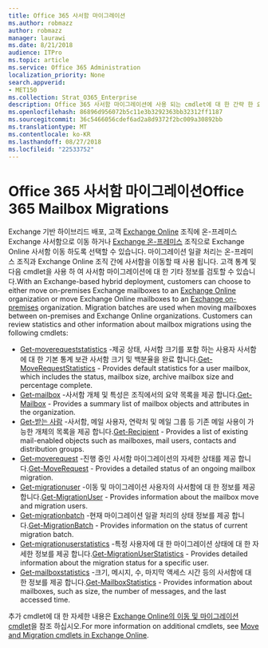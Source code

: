 ```yaml
---
title: Office 365 사서함 마이그레이션
ms.author: robmazz
author: robmazz
manager: laurawi
ms.date: 8/21/2018
audience: ITPro
ms.topic: article
ms.service: Office 365 Administration
localization_priority: None
search.appverid:
- MET150
ms.collection: Strat_O365_Enterprise
description: Office 365 사서함 마이그레이션에 사용 되는 cmdlet에 대 한 간략 한 요약입니다.
ms.openlocfilehash: 86896d956072b5c11e3b3292363bb32312ff1187
ms.sourcegitcommit: 36c5466056cdef6ad2a8d9372f2bc009a30892bb
ms.translationtype: MT
ms.contentlocale: ko-KR
ms.lasthandoff: 08/27/2018
ms.locfileid: "22533752"
---
```

# <a name="office-365-mailbox-migrations"></a><span data-ttu-id="f1c2a-103">Office 365 사서함 마이그레이션</span><span class="sxs-lookup"><span data-stu-id="f1c2a-103">Office 365 Mailbox Migrations</span></span>
<span data-ttu-id="f1c2a-p101">Exchange 기반 하이브리드 배포, 고객 [Exchange Online](https://docs.microsoft.com/Exchange/exchange-online) 조직에 온-프레미스 Exchange 사서함으로 이동 하거나 [Exchange 온-프레미스](https://docs.microsoft.com/Exchange/exchange-server) 조직으로 Exchange Online 사서함 이동 하도록 선택할 수 있습니다. 마이그레이션 일괄 처리는 온-프레미스 조직과 Exchange Online 조직 간에 사서함을 이동할 때 사용 됩니다. 고객 통계 및 다음 cmdlet을 사용 하 여 사서함 마이그레이션에 대 한 기타 정보를 검토할 수 있습니다.</span><span class="sxs-lookup"><span data-stu-id="f1c2a-p101">With an Exchange-based hybrid deployment, customers can choose to either move on-premises Exchange mailboxes to an [Exchange Online](https://docs.microsoft.com/Exchange/exchange-online) organization or move Exchange Online mailboxes to an [Exchange on-premises](https://docs.microsoft.com/Exchange/exchange-server) organization. Migration batches are used when moving mailboxes between on-premises and Exchange Online organizations. Customers can review statistics and other information about mailbox migrations using the following cmdlets:</span></span>

- <span data-ttu-id="f1c2a-107">[Get-moverequeststatistics](https://docs.microsoft.com/powershell/module/exchange/move-and-migration/Get-MoveRequestStatistics?view=exchange-ps) -제공 상태, 사서함 크기를 포함 하는 사용자 사서함에 대 한 기본 통계 보관 사서함 크기 및 백분율을 완료 합니다.</span><span class="sxs-lookup"><span data-stu-id="f1c2a-107">[Get-MoveRequestStatistics](https://docs.microsoft.com/powershell/module/exchange/move-and-migration/Get-MoveRequestStatistics?view=exchange-ps) - Provides default statistics for a user mailbox, which includes the status, mailbox size, archive mailbox size and percentage complete.</span></span>
- <span data-ttu-id="f1c2a-108">[Get-mailbox](https://docs.microsoft.com/powershell/module/exchange/mailboxes/Get-Mailbox?view=exchange-ps
) -사서함 개체 및 특성은 조직에서의 요약 목록을 제공 합니다.</span><span class="sxs-lookup"><span data-stu-id="f1c2a-108">[Get-Mailbox](https://docs.microsoft.com/powershell/module/exchange/mailboxes/Get-Mailbox?view=exchange-ps
) - Provides a summary list of mailbox objects and attributes in the organization.</span></span>
- <span data-ttu-id="f1c2a-109">[Get-받는 사람](https://docs.microsoft.com/powershell/module/exchange/users-and-groups/Get-Recipient?view=exchange-ps) -사서함, 메일 사용자, 연락처 및 메일 그룹 등 기존 메일 사용이 가능한 개체의 목록을 제공 합니다.</span><span class="sxs-lookup"><span data-stu-id="f1c2a-109">[Get-Recipient](https://docs.microsoft.com/powershell/module/exchange/users-and-groups/Get-Recipient?view=exchange-ps) - Provides a list of existing mail-enabled objects such as mailboxes, mail users, contacts and distribution groups.</span></span>
- <span data-ttu-id="f1c2a-110">[Get-moverequest](https://docs.microsoft.com/powershell/module/exchange/move-and-migration/Get-MoveRequest?view=exchange-ps) -진행 중인 사서함 마이그레이션의 자세한 상태를 제공 합니다.</span><span class="sxs-lookup"><span data-stu-id="f1c2a-110">[Get-MoveRequest](https://docs.microsoft.com/powershell/module/exchange/move-and-migration/Get-MoveRequest?view=exchange-ps) - Provides a detailed status of an ongoing mailbox migration.</span></span>
- <span data-ttu-id="f1c2a-111">[Get-migrationuser](https://docs.microsoft.com/powershell/module/exchange/move-and-migration/Get-MigrationUser?view=exchange-ps) -이동 및 마이그레이션 사용자의 사서함에 대 한 정보를 제공 합니다.</span><span class="sxs-lookup"><span data-stu-id="f1c2a-111">[Get-MigrationUser](https://docs.microsoft.com/powershell/module/exchange/move-and-migration/Get-MigrationUser?view=exchange-ps) - Provides information about the mailbox move and migration users.</span></span>
- <span data-ttu-id="f1c2a-112">[Get-migrationbatch](https://docs.microsoft.com/powershell/module/exchange/move-and-migration/Get-MigrationBatch?view=exchange-ps) -현재 마이그레이션 일괄 처리의 상태 정보를 제공 합니다.</span><span class="sxs-lookup"><span data-stu-id="f1c2a-112">[Get-MigrationBatch](https://docs.microsoft.com/powershell/module/exchange/move-and-migration/Get-MigrationBatch?view=exchange-ps) - Provides information on the status of current migration batch.</span></span>
- <span data-ttu-id="f1c2a-113">[Get-migrationuserstatistics](https://docs.microsoft.com/powershell/module/exchange/move-and-migration/Get-MigrationUserStatistics?view=exchange-ps) -특정 사용자에 대 한 마이그레이션 상태에 대 한 자세한 정보를 제공 합니다.</span><span class="sxs-lookup"><span data-stu-id="f1c2a-113">[Get-MigrationUserStatistics](https://docs.microsoft.com/powershell/module/exchange/move-and-migration/Get-MigrationUserStatistics?view=exchange-ps) - Provides detailed information about the migration status for a specific user.</span></span>
- <span data-ttu-id="f1c2a-114">[Get-mailboxstatistics](https://docs.microsoft.com/powershell/module/exchange/mailboxes/Get-MailboxStatistics?view=exchange-ps) -크기, 메시지, 수, 마지막 액세스 시간 등의 사서함에 대 한 정보를 제공 합니다.</span><span class="sxs-lookup"><span data-stu-id="f1c2a-114">[Get-MailboxStatistics](https://docs.microsoft.com/powershell/module/exchange/mailboxes/Get-MailboxStatistics?view=exchange-ps) - Provides information about mailboxes, such as size, the number of messages, and the last accessed time.</span></span>

<span data-ttu-id="f1c2a-115">추가 cmdlet에 대 한 자세한 내용은 [Exchange Online의 이동 및 마이그레이션 cmdlet](https://docs.microsoft.com/powershell/exchange/exchange-online/exchange-online-powershell?view=exchange-ps)을 참조 하십시오.</span><span class="sxs-lookup"><span data-stu-id="f1c2a-115">For more information on additional cmdlets, see [Move and Migration cmdlets in Exchange Online](https://docs.microsoft.com/powershell/exchange/exchange-online/exchange-online-powershell?view=exchange-ps).</span></span>
